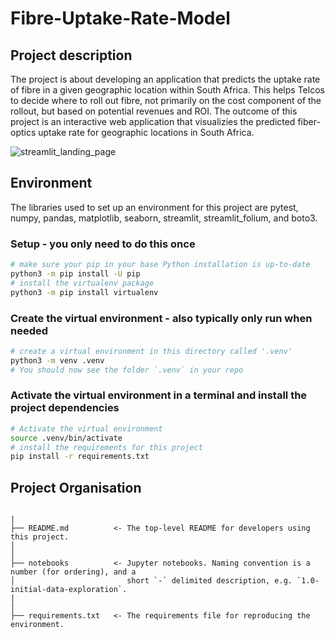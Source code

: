 # Fibre-Uptake-Rate-Model

## Project description

The project is about developing an application that predicts the uptake rate of fibre in a given geographic location within South Africa. This helps Telcos to decide where to roll out fibre, not primarily on the cost component of the rollout, but based on potential revenues and ROI.
The outcome of this project is an interactive web application that visualizies the predicted fiber-optics uptake rate for geographic locations in South Africa. 

![streamlit_landing_page](https://github.com/Explore-AI/internship-project-2207-17/assets/77712936/2776363a-a66b-4e8a-8d0f-80951e9d6e6f)

## Environment

The libraries used to set up an environment for this project are pytest, numpy, pandas, matplotlib, seaborn, streamlit, streamlit_folium, and
boto3.

### Setup - you only need to do this once

```bash
# make sure your pip in your base Python installation is up-to-date
python3 -m pip install -U pip
# install the virtualenv package
python3 -m pip install virtualenv
```

### Create the virtual environment - also typically only run when needed

```bash
# create a virtual environment in this directory called '.venv'
python3 -m venv .venv
# You should now see the folder `.venv` in your repo
```

### Activate the virtual environment in a terminal and install the project dependencies

```bash
# Activate the virtual environment
source .venv/bin/activate
# install the requirements for this project
pip install -r requirements.txt
```


## Project Organisation

```ascii

|
├── README.md          <- The top-level README for developers using this project.
│
│
├── notebooks          <- Jupyter notebooks. Naming convention is a number (for ordering), and a
│                         short `-` delimited description, e.g. `1.0-initial-data-exploration`.
|                       
│
├── requirements.txt   <- The requirements file for reproducing the environment.
```
